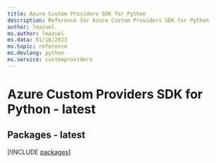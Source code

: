 ```yaml
---
title: Azure Custom Providers SDK for Python
description: Reference for Azure Custom Providers SDK for Python
author: lmazuel
ms.author: lmazuel
ms.data: 01/16/2023
ms.topic: reference
ms.devlang: python
ms.service: customproviders
---
```

# Azure Custom Providers SDK for Python - latest
## Packages - latest
[!INCLUDE [packages](custom-providers-index.md)]